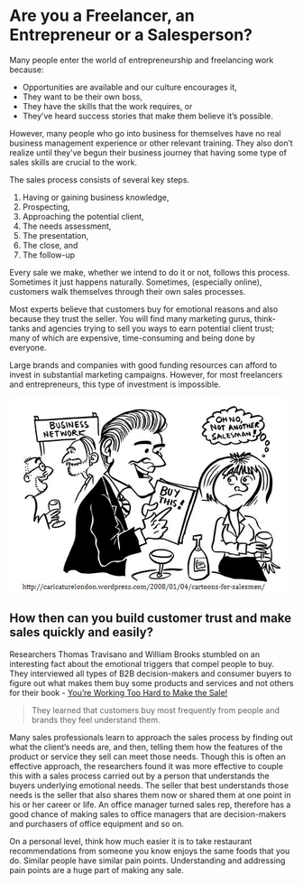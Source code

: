 # Are you a Freelancer, an Entrepreneur or a Salesperson?

Many people enter the world of entrepreneurship and freelancing work because:

- Opportunities are available and our culture encourages it,
- They want to be their own boss,
- They have the skills that the work requires, or
- They’ve heard success stories that make them believe it’s possible.

However, many people who go into business for themselves have no real business management experience or other relevant training. They also don’t realize until they’ve begun their business journey that having some type of sales skills are crucial to the work.

The sales process consists of several key steps.

1. Having or gaining business knowledge,
1. Prospecting,
1. Approaching the potential client,
1. The needs assessment,
1. The presentation,
1. The close, and
1. The follow-up

Every sale we make, whether we intend to do it or not, follows this process. Sometimes it just happens naturally. Sometimes, (especially online), customers walk themselves through their own sales processes.

Most experts believe that customers buy for emotional reasons and also because they trust the seller. You will find many marketing gurus, think-tanks and agencies trying to sell you ways to earn potential client trust; many of which are expensive, time-consuming and being done by everyone.

Large brands and companies with good funding resources can afford to invest in substantial marketing campaigns. However, for most freelancers and entrepreneurs, this type of investment is impossible.

![Salesperson)](/static/2016/salesperson.jpg)

## How then can you build customer trust and make sales quickly and easily?

Researchers Thomas Travisano and William Brooks stumbled on an interesting fact about the emotional triggers that compel people to buy. They interviewed all types of B2B decision-makers and consumer buyers to figure out what makes them buy some products and services and not others for their book - <a href="https://www.amazon.com/Youre-Working-Hard-Make-Sale/dp/0786303956/">You’re Working Too Hard to Make the Sale!</a>

> They learned that customers buy most frequently from people and brands they feel understand them.

Many sales professionals learn to approach the sales process by finding out what the client’s needs are, and then, telling them how the features of the product or service they sell can meet those needs. Though this is often an effective approach, the researchers found it was more effective to couple this with a sales process carried out by a person that understands the buyers underlying emotional needs. The seller that best understands those needs is the seller that also shares them now or shared them at one point in his or her career or life. An office manager turned sales rep, therefore has a good chance of making sales to office managers that are decision-makers and purchasers of office equipment and so on.

On a personal level, think how much easier it is to take restaurant recommendations from someone you know enjoys the same foods that you do. Similar people have similar pain points. Understanding and addressing pain points are a huge part of making any sale.
